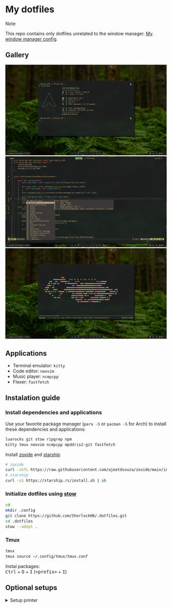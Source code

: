 # My dotfiles

> [!NOTE]
> This repo contains only dotfiles unrelated to the window manager. [My window manager config](https://github.com/SherlockH0/HyprGruvbox).

## Gallery

![fastfetch](https://raw.githubusercontent.com/SherlockH0/.dotfiles/refs/heads/main/previews/fastfetch.png)
![neovim](https://raw.githubusercontent.com/SherlockH0/.dotfiles/refs/heads/main/previews/nvim.png)
![ncmpcpp](https://raw.githubusercontent.com/SherlockH0/.dotfiles/refs/heads/main/previews/ncmpcpp.png)

## Applications

- Terminal emulator: `kitty`
- Code editor: `neovim`
- Music player: `ncmpcpp`
- Flexer: `fastfetch`

## Instalation guide

### Install dependencies and applications

Use your favorite package manager (`paru -S` or `pacman -S` for Arch) to install these dependencies and applications:

```bash
luarocks git stow ripgrep npm
kitty tmux neovim ncmpcpp mpddris2-git fastfetch
```

Install [zoxide](https://github.com/ajeetdsouza/zoxide) and [starship](https://starship.rs/)

```bash
# zoxide
curl -sSfL https://raw.githubusercontent.com/ajeetdsouza/zoxide/main/install.sh | sh
# starship
curl -sS https://starship.rs/install.sh | sh
```

### Initialize dotfiles using [stow](https://brandon.invergo.net/news/2012-05-26-using-gnu-stow-to-manage-your-dotfiles.html)

```bash
cd
mkdir .config
git clone https://github.com/SherlockH0/.dotfiles.git
cd .dotfiles
stow --adopt .
```

### Tmux

```bash
tmux
tmux source ~/.config/tmux/tmux.conf
```

Instal packages: \
<kbd>Ctrl</kbd> + <kbd>O</kbd> + <kbd>I</kbd> (<kbd>\<prefix\></kbd> + <kbd>I</kbd>)

## Optional setups

<details>

<summary>Setup printer</summary>

```bash
sudo pacman -S caps system-config-printer
sudo systemctl enable --now cups
sudo usermod -aG lp $USER
```

[Install drivers](https://wiki.archlinux.org/title/CUPS/Printer-specific_problems)

</details>
